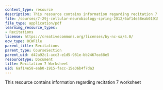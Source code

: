 ```yaml
---
content_type: resource
description: This resource contains information regarding recitation 7 worksheet
file: /courses/7-29j-cellular-neurobiology-spring-2012/6af14e58eab01915facc15e36b4f7da3_MIT7_29JS12_Recitation7.pdf
file_type: application/pdf
learning_resource_types:
- Recitations
license: https://creativecommons.org/licenses/by-nc-sa/4.0/
ocw_type: OCWFile
parent_title: Recitations
parent_type: CourseSection
parent_uid: d42a92c1-acc3-e1d5-981e-bb2467ea68e5
resourcetype: Document
title: Recitation 7 Worksheet
uid: 6af14e58-eab0-1915-facc-15e36b4f7da3
---
```

This resource contains information regarding recitation 7 worksheet